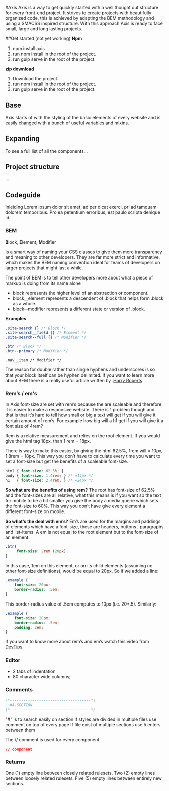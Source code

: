 #Axis
Axis is a way to get quickly started with a well thought out structure for every front-end project. It strives to create projects with beautifully organized code, this is achieved by adapting the BEM methodology and using a SMACSS inspired structure. With this approach Axis is ready to face small, large and long lasting projects.

##Get started (not yet working)
**Npm**
1. npm install axis
2. run npm install in the root of the project.
3. run gulp serve in the root of the project.

**zip download**
1. Download the project.
2. run npm install in the root of the project.
3. run gulp serve in the root of the project.

## Base
Axis starts of with the styling of the basic elements of every website and is easily changed with a bunch of useful variables and mixins.

## Expanding 
To see a full list of all the components...

## Project structure
...

## Codeguide
Inleiding Lorem ipsum dolor sit amet, ad per dicat exerci, pri ad tamquam dolorem temporibus. Pro ea petentium erroribus, est paulo scripta denique id.

### BEM
**B**lock, **E**lement, **M**odifier

Is a smart way of naming your CSS classes to give them more transparency and meaning to other developers. They are far more strict and informative, which makes the BEM naming convention ideal for teams of developers on larger projects that might last a while.

The point of BEM is to tell other developers more about what a piece of markup is doing from its name alone

* block represents the higher level of an abstraction or component.
* block__element represents a descendent of .block that helps form .block as a whole.
* block--modifier represents a different state or version of .block.

**Examples**
```css
.site-search {} /* Block */
.site-search__field {} /* Element */
.site-search--full {} /* Modifier */
```

```css
.btn /* Block */
.btn--primary /* Modifier */
```

```css.nav /* Block */
.nav__item /* Modifier */
```
The reason for double rather than single hyphens and underscores is so that your block itself can be hyphen delimited.
If you want to learn more about BEM there is a really useful article written by .[Harry Roberts](http://csswizardry.com/2013/01/mindbemding-getting-your-head-round-bem-syntax/)

### Rem’s / em's
In Axis font-size are set with rem’s because the are scaleable and therefore it is easier to make a responsive website. There is 1 problem though and that is that it’s hard to tell how small or big a text will get if you will give it certain amount of rem’s. For example how big will a h1 get if you will give it a font size of 4rem?

Rem is a relative measurement and relies on the root element. If you would give the html tag 18px, than 1 rem = 18px.

There is way to make this easier, by giving the html 62.5%, 1rem will = 10px, 1.8rem = 18px.
This way you don’t have to calculate every time you want to set a font-size but get the benefits of a scaleable font-size.

```css
html { font-size: 62.5%; }
body { font-size: 1.4rem; } /* =14px */
h1   { font-size: 2.4rem; } /* =24px */
```

**So what are the benefits of using rem?**
The root has font-size of 62.5% and the font-sizes are all relative, what this means is if you want so the text for mobile to be a bit smaller you give the body a media querie which sets the font-size to 60%. This way you don’t have give every element a different font-size on mobile.

**So what’s the deal with em’s?**
Em’s are used for the margins and paddings of elements which have a font-size, these are headers, buttons , paragraphs and list-items. A em is not equal to the root element but to the font-size of an element.


```css
.btn{
     font-size: 2rem (20px);
}
```

In this case, 1em on this element, or on its child elements (assuming no other font-size definitions), would be equal to 20px. So if we added a line:

```css
.example {
    font-size: 20px;
    border-radius: .5em;
}
```

This border-radius value of .5em computes to 10px (i.e. 20*.5). Similarly:

```css
.example {
    font-size: 20px;
    border-radius: .5em;
    padding: 2em;
}
```

If you want to know more about rem’s and em’s watch this video from [DevTips](https://www.youtube.com/watch?v=UHf3aQz50jQ).

### Editor
* 2 tabs of indentation
* 80 character wide columns;

### Comments
```css
/*------------------------------------*\
  #A-SECTION
\*------------------------------------*/
```

"#" is to search easily on section
if styles are divided in multiple files use comment on top of every page
If file exist of multiple sections use 5 enters between them

The // comment is used for every component
```css
// component
```

### Returns
One (1) empty line between closely related rulesets.
Two (2) empty lines between loosely related rulesets.
Five (5) empty lines between entirely new sections.
